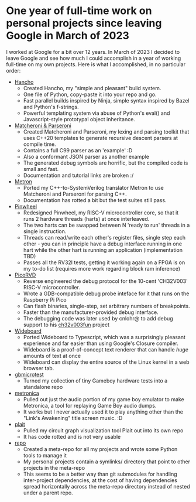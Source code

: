 # One year of full-time work on personal projects since leaving Google in March of 2023

I worked at Google for a bit over 12 years. In March of 2023 I decided to leave Google and see how much I could accomplish in a year of working full-time on my own projects. Here is what I accomplished, in no particular order:

- [Hancho](https://github.com/aappleby/hancho)
  - Created Hancho, my "simple and pleasant" build system.
  - One file of Python, copy-paste it into your repo and go.
  - Fast parallel builds inspired by Ninja, simple syntax inspired by Bazel and Python's f-strings.
  - Powerful templating system via abuse of Python's eval() and Javascript-style prototypal object inheritance.
- [Matcheroni & Parseroni](https://github.com/aappleby/matcheroni)
  - Created Matcheroni and Parseroni, my lexing and parsing toolkit that uses C++20 templates to generate recursive descent parsers at compile time.
  - Contains a full C99 parser as an 'example' :D
  - Also a conformant JSON parser as another example
  - The generated debug symbols are horrific, but the compiled code is small and fast.
  - Documentation and tutorial links are broken :/
- [Metron](https://github.com/aappleby/metron)
  - Ported my C++-to-SystemVerilog translator Metron to use Matcheroni and Parseroni for parsing C++.
  - Documentation has rotted a bit but the test suites still pass.
- [Pinwheel](https://github.com/aappleby/pinwheel)
  - Redesigned Pinwheel, my RISC-V microcontroller core, so that it runs 2 hardware threads (harts) at once interleaved.
  - The two harts can be swapped between N 'ready to run' threads in a single instruction.
  - Threads can read/write each other's register files, single step each other - you can in principle have a debug interface running in one hart while the other hart is running an application (implementation TBD) 
  - Passes all the RV32I tests, getting it working again on a FPGA is on my to-do list (requires more work regarding block ram inference)
- [PicoRVD](https://github.com/aappleby/picorvd)
  - Reverse engineered the debug protocol for the 10-cent 'CH32V003' RISC-V microcontroller.
  - Wrote a GDB-compatible debug probe inteface for it that runs on the Raspberry Pi Pico
  - Can flash binaries, single-step, set arbitrary numbers of breakpoints.
  - Faster than the manufacturer-provided debug interface.
  - The debugging code was later used by cnlohr@ to add debug support to his [ch32v003fun](https://github.com/cnlohr/ch32v003fun) project
- [Wideboard](https://github.com/aappleby/wideboard)
  - Ported Wideboard to Typescript, which was a surprisingly pleasant experience and far easier than using Google's Closure compiler.
  - Wideboard is a proof-of-concept text renderer that can handle _huge_ amounts of text at once
  - Wideboard can display the entire source of the Linux kernel in a web browser tab.
- [gbmicrotest](https://github.com/aappleby/gbmicrotest)
  - Turned my collection of tiny Gameboy hardware tests into a standalone repo
- [metronica](https://github.com/aappleby/metronica)
  - Pulled out just the audio portion of my game boy emulator to make Metronica, a tool for replaying Game Boy audio dumps.
  - It works but I never actually used it to play anything other than the "Link's Awakening" title screen music. :D
- [plait](https://github.com/aappleby/plait)
  - Pulled my circuit graph visualization tool Plait out into its own repo
  - It has code rotted and is not very usable
- [repo](https://github.com/aappleby/repo)
  - Created a meta-repo for all my projects and wrote some Python tools to manage it
  - My personal projects contain a symlinks/ directory that point to other projects in the meta-repo
  - This seems to be a better way than git submodules for handling inter-project dependencies, at the cost of having dependencies spread horizontally across the meta-repo directory instead of nested under a parent repo.
